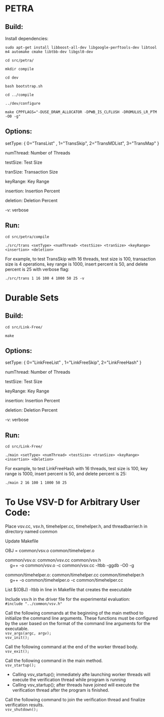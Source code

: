 # PETRA
## Build:
Install dependencies:

`sudo apt-get install libboost-all-dev libgoogle-perftools-dev libtool m4 automake cmake libtbb-dev libgsl0-dev`

`cd src/petra/`

`mkdir compile`

`cd dev`

`bash bootstrap.sh`

`cd ../compile`

`../dev/configure`

`make CPPFLAGS="-DUSE_DRAM_ALLOCATOR -DPWB_IS_CLFLUSH -DROMULUS_LR_PTM -O0 -g"`

## Options:
setType: { 0="TransList" , 1="TransSkip", 2="TransMDList", 3="TransMap" }

numThread: Number of Threads

testSize: Test Size

tranSize: Transaction Size

keyRange: Key Range

insertion: Insertion Percent

deletion: Deletion Percent

-v: verbose

## Run:
`cd src/petra/compile`

`./src/trans <setType> <numThread> <testSize> <tranSize> <keyRange> <insertion> <deletion>`

For example, to test TransSkip with 16 threads, test size is 100, transaction size is 4 operations, key range is 1000, insert percent is 50, and delete percent is 25 with verbose flag:

`./src/trans 1 16 100 4 1000 50 25 -v`

# Durable Sets
## Build:

`cd src/Link-Free/`

`make`

## Options:
setType: { 0="LinkFreeList" , 1="LinkFreeSkip", 2="LinkFreeHash" }

numThread: Number of Threads

testSize: Test Size

keyRange: Key Range

insertion: Insertion Percent

deletion: Deletion Percent

-v: verbose

## Run:
`cd src/Link-Free/`

`./main <setType> <numThread> <testSize> <tranSize> <keyRange> <insertion> <deletion>`

For example, to test LinkFreeHash with 16 threads, test size is 100, key range is 1000, insert percent is 50, and delete percent is 25:

`./main 2 16 100 1 1000 50 25`

# To Use VSV-D for Arbitrary User Code:
Place vsv.cc, vsv.h, timehelper.cc, timehelper.h, and threadbarrier.h in directory named common

Update Makefile

OBJ = common/vsv.o common/timehelper.o

common/vsv.o: common/vsv.cc common/vsv.h <br />
&nbsp;&nbsp;&nbsp;&nbsp;g++ -o common/vsv.o -c common/vsv.cc -ltbb -ggdb -O0 -g

common/timehelper.o: common/timehelper.cc common/timehelper.h <br />
&nbsp;&nbsp;&nbsp;&nbsp;g++ -o common/timehelper.o -c common/timehelper.cc

List $(OBJ) -ltbb in line in Makefile that creates the executable

Include vsv.h in the driver file for the experimental evaluation: <br />
`#include "../common/vsv.h"`

Call the following commands at the beginning of the main method to initialize the command line arguments. These functions must be configured by the user based on the format of the command line arguments for the executable. <br />
`vsv_args(argc, argv);` <br />
`vsv_init();`

Call the following command at the end of the worker thread body. <br />
`vsv_exit();`

Call the following command in the main method. <br />
`vsv_startup();`
* Calling vsv_startup(); immediately afte launching worker threads will execute the verification thread while program is running
* Calling vsv_startup(); after threads have joined will execute the verification thread after the program is finished.

Call the following command to join the verification thread and finalize verification results. <br />
`vsv_shutdown();`

